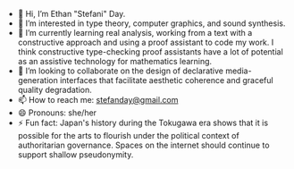 - 👋 Hi, I’m Ethan "Stefani" Day.
- 👀 I’m interested in type theory, computer graphics, and sound synthesis.
- 🌱 I’m currently learning real analysis, working from a text with a constructive approach and using a proof assistant to code my work.  I think constructive type-checking proof assistants have a lot of potential as an assistive technology for mathematics learning.
- 💞️ I’m looking to collaborate on the design of declarative media-generation interfaces that facilitate aesthetic coherence and graceful quality degradation.
- 📫 How to reach me: stefanday@gmail.com
- 😄 Pronouns: she/her
- ⚡ Fun fact: Japan's history during the Tokugawa era shows that it is possible for the arts to flourish under the political context of authoritarian governance.  Spaces on the internet should continue to support shallow pseudonymity.
